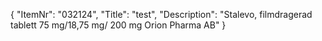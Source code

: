 {
  "ItemNr": "032124",
  "Title": "test",
  "Description": "Stalevo, filmdragerad tablett 75 mg/18,75 mg/ 200 mg Orion Pharma AB"
}